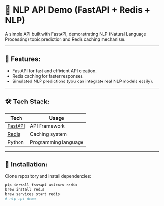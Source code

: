 # 🧠 NLP API Demo (FastAPI + Redis + NLP)

A simple API built with FastAPI, demonstrating NLP (Natural Language Processing) topic prediction and Redis caching mechanism.

---

## 🚀 Features:

- FastAPI for fast and efficient API creation.
- Redis caching for faster responses.
- Simulated NLP predictions (you can integrate real NLP models easily).

---

## 🛠 Tech Stack:

| Tech | Usage |
|------|-------|
| [FastAPI](https://fastapi.tiangolo.com/) | API Framework |
| [Redis](https://redis.io/) | Caching system |
| Python | Programming language |

---

## 🔧 Installation:

Clone repository and install dependencies:

```bash
pip install fastapi uvicorn redis
brew install redis
brew services start redis
# nlp-api-demo
